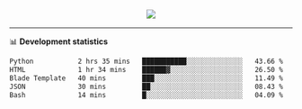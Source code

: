 <h3 align="center">
  <a href="https://github.com/hwalker928">
      <img src="https://github-profile-trophy.vercel.app/?username=hwalker928&no-bg=true&no-frame=true">
  </a>
</h3>


<hr>

📊 **Development statistics**

<!--START_SECTION:waka-->

```txt
Python           2 hrs 35 mins   ███████████░░░░░░░░░░░░░░   43.66 %
HTML             1 hr 34 mins    ██████▓░░░░░░░░░░░░░░░░░░   26.50 %
Blade Template   40 mins         ███░░░░░░░░░░░░░░░░░░░░░░   11.49 %
JSON             30 mins         ██░░░░░░░░░░░░░░░░░░░░░░░   08.43 %
Bash             14 mins         █░░░░░░░░░░░░░░░░░░░░░░░░   04.09 %
```

<!--END_SECTION:waka-->

